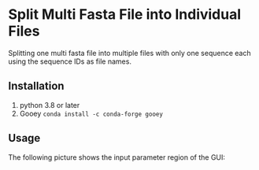 # Split Multi Fasta File into Individual Files

Splitting one multi fasta file into multiple files with only one sequence each using the sequence IDs as file names.
## Installation
1. python 3.8 or later
2. Gooey `conda install -c conda-forge gooey`
## Usage
The following picture shows the input parameter region of the GUI:




